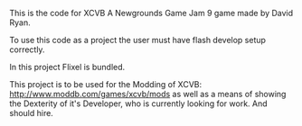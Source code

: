 This is the code for XCVB
A Newgrounds Game Jam 9 game made by David Ryan.

To use this code as a project the user must have flash develop setup correctly.

In this project Flixel is bundled.

This project is to be used for the Modding of XCVB: http://www.moddb.com/games/xcvb/mods
as well as a means of showing the Dexterity of it's Developer, who is currently looking for work. And should hire. 
